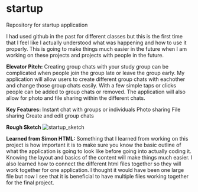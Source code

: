 # startup
Repository for startup application

I had used github in the past for different classes but this is the first time that I feel like I actually
understood what was happening and how to use it properly. This is going to make things much easier in the future
when I am working on these projects and projects with people in the future. 

**Elevator Pitch:**
Creating group chats with your study group can be complicated when people join the group late or leave the group early.
My application will allow users to create different group chats with eachother and change those group chats easily. With
a few simple taps or clicks people can be added to group chats or removed. The application will also allow for photo and
file sharing within the different chats. 

**Key Features:**
Instant chat with groups or individuals
Photo sharing
File sharing
Create and edit group chats

**Rough Sketch**
![startup_sketch](https://user-images.githubusercontent.com/93725828/215159874-2f4cd553-ab4b-4b9e-aaef-31da885a1921.jpg)

**Learned from Simon HTML:**
Something that I learned from working on this project is how important it is to make sure you know the basic outline of what
the application is going to look like before going into actually coding it. Knowing the layout and basics of the content will
make things much easier. I also learned how to connect the different html files together so they will work together for one
application. I thought it would have been one large file but now I see that it is beneficial to have multiple files working
together for the final project.
